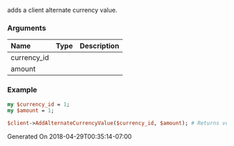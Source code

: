 adds a client alternate currency value.
### Arguments
**Name**|**Type**|**Description**
:---|:---|:---
currency_id||
amount||

### Example

```perl
my $currency_id = 1;
my $amount = 1;

$client->AddAlternateCurrencyValue($currency_id, $amount); # Returns void
```


Generated On 2018-04-29T00:35:14-07:00